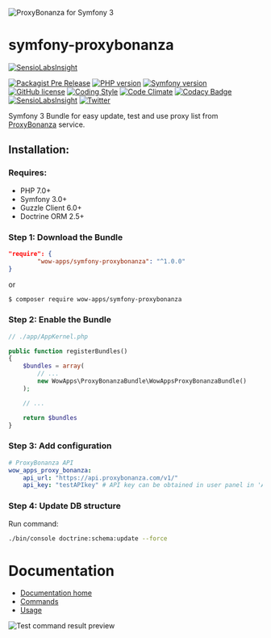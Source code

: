 ![ProxyBonanza for Symfony 3](http://cdn.wow-apps.pro/proxybonanza/proxybonanza-banner.jpg)

# symfony-proxybonanza
[![SensioLabsInsight](https://insight.sensiolabs.com/projects/a42c70a3-fdbb-4b66-8e7f-b9feefd37bb2/big.png?version=none)](https://insight.sensiolabs.com/projects/a42c70a3-fdbb-4b66-8e7f-b9feefd37bb2)

[![Packagist Pre Release](https://img.shields.io/packagist/v/wow-apps/symfony-proxybonanza.svg?maxAge=2592000&style=flat-square&version=none)](https://packagist.org/packages/wow-apps/symfony-proxybonanza)
[![PHP version](https://img.shields.io/badge/PHP-%5E7.0-blue.svg?style=flat-square)](http://php.net/manual/ru/migration70.new-features.php)
[![Symfony version](https://img.shields.io/badge/Symfony-%5E3.0-green.svg?style=flat-square)](http://symfony.com/)
[![GitHub license](https://img.shields.io/badge/license-Apache%202-blue.svg?style=flat-square)](https://raw.githubusercontent.com/wow-apps/symfony-proxybonanza/master/LICENSE)
[![Coding Style](https://img.shields.io/badge/Coding%20Style-PSR--2-orange.svg?style=flat-square)](http://www.php-fig.org/psr/psr-2/)
[![Code Climate](https://codeclimate.com/github/wow-apps/symfony-proxybonanza/badges/gpa.svg)](https://codeclimate.com/github/wow-apps/symfony-proxybonanza)
[![Codacy Badge](https://api.codacy.com/project/badge/Grade/6735a58510de4603a8605feb34d7426d)](https://www.codacy.com/app/lion-samara/symfony-proxybonanza?utm_source=github.com&amp;utm_medium=referral&amp;utm_content=wow-apps/symfony-proxybonanza&amp;utm_campaign=Badge_Grade)
[![SensioLabsInsight](https://insight.sensiolabs.com/projects/a42c70a3-fdbb-4b66-8e7f-b9feefd37bb2/mini.png)](https://insight.sensiolabs.com/projects/a42c70a3-fdbb-4b66-8e7f-b9feefd37bb2)
[![Twitter](https://img.shields.io/twitter/url/https/github.com/wow-apps/symfony-proxybonanza.svg?style=social?style=flat-square)](https://twitter.com/intent/tweet?text=ProxyBonzana+API+for+Symfony+3&url=%5Bobject%20Object%5D)


Symfony 3 Bundle for easy update, test and use proxy list from [ProxyBonanza](http://proxybonanza.com/) service.

## Installation:

### Requires:

* PHP 7.0+
* Symfony 3.0+
* Guzzle Client 6.0+
* Doctrine ORM 2.5+

### Step 1: Download the Bundle

```json
"require": {
        "wow-apps/symfony-proxybonanza": "^1.0.0"
}
```

or

```bash
$ composer require wow-apps/symfony-proxybonanza
```

### Step 2: Enable the Bundle

```php
// ./app/AppKernel.php

public function registerBundles()
{
    $bundles = array(
        // ...
        new WowApps\ProxyBonanzaBundle\WowAppsProxyBonanzaBundle()
    );

    // ...

    return $bundles
}
```


### Step 3: Add configuration

```yaml
# ProxyBonanza API
wow_apps_proxy_bonanza:
    api_url: "https://api.proxybonanza.com/v1/"
    api_key: "testAPIkey" # API key can be obtained in user panel in 'Account settings'.
```

### Step 4: Update DB structure

Run command:

```bash
./bin/console doctrine:schema:update --force
```

# Documentation

* [Documentation home](https://github.com/wow-apps/symfony-proxybonanza/wiki)
* [Commands](https://github.com/wow-apps/symfony-proxybonanza/wiki/Commands)
* [Usage](https://github.com/wow-apps/symfony-proxybonanza/wiki/Usage)

![Test command result preview](http://cdn.wow-apps.pro/proxybonanza/symfony-proxybonanza_command-test.jpg)
